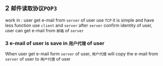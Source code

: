 ## 2 `邮件读取协议POP3` 
work in : user get e-mail from `server` of user
use `TCP` 
it is simple and have less function
use `client` and `server` 
after `server` confirm identity of user, user can get e-mail from `邮箱` of `server` 

### 3  e-mail of user is save in `用户代理` of user 
When user get e-mail form `server` of user, `用户代理` will copy the e-mail from `server` of user to `用户代理` of user
